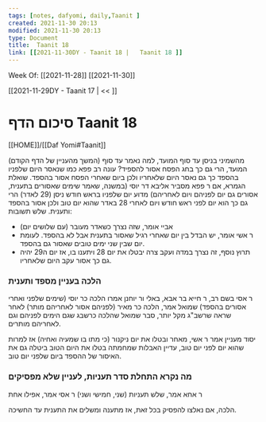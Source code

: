 ```yaml
---
tags: [notes, dafyomi, daily,Taanit ] 
created: 2021-11-30 20:13
modified: 2021-11-30 20:13
type: Document
title:  Taanit 18
link: [[2021-11-30DY - Taanit 18 |   Taanit 18 ]]
---
```

Week Of: [[2021-11-28]]
[[2021-11-30]]

[[2021-11-29DY - Taanit 17 | << ]] 

# סיכום הדף  Taanit 18

[[HOME]]/[[Daf Yomi#Taanit]]

(המשך מהעניין של הדף הקודם)
מהשמיני בניסן עד סוף המועד, למה נאמר עד סוף המועד, הרי גם כך בחג הפסח אסור להספיד? עונה רב פפא כמו שנאסר היום שלפניו בהספד כך גם נאסר היום שלאחריו ולכן ביום שאחרי הפסח אסור בהספד. 
שואלת הגמרא, אם ר פפא מסביר אליבא דר יוסי (במשנה, שאמר שימים שאסורים בתענית, אסורים גם יום לפניהם ויום לאחריהם) מדוע יום שלפניו בראש חודש ניסן (29 לאדר) הרי גם כך הוא יום לפני ראש חודש ויום לאחרי 28 באדר שהוא יום טוב ולכן אסור בהספד ותענית. 
שלש תשובות:
- אביי אומר, שזה נצרך כשאדר מעובר (עם שלושים יום) 
- ר אשי אומר, יש הבדל בין יום שאחרי רגיל שאסור בתענית אבל לא בהספד. לעומת יום שבין שני ימים טובים שאסור גם בהספד.
- תרוץ נוסף, זה נצרך במדה ועקב צרה יבטלו את יום 28 ויתענו בו, אז יום ה29 יהיה גם כך אסור עקב היום שלאחריו. 

### הלכה בעניין מספד ותענית
ר אסי בשם רב, ר חייא בר אבא, באלי ור יוחנן אמרו הלכה כר יוסי (שימים שלפני ואחרי אסורים בהספד)
שמואל אמר,  הלכה כר מאיר (לפניהם אסור לאחריהם מותר)
לאחר שראה שרשב"ג מקל יותר, סבר שמואל שהלכה כרשבג שגם הימים לפניהם וגם לאחריהם מותרים. 

יסוד מעניין אמר ר אשי, מאחר ובטלו את יום ניקנור (כי מתו בו שמעיה ואחיה) אז למרות שהוא יום לפני יום טוב, עדיין האבלות שמחמתה בטלו את היום הטוב ביטלה גם את האיסור של ההספד ביום שלפני יום טוב.

### מה נקרא התחלת סדר תעניות, לעניין שלא מפסיקים 
ר אחא אמר, שלש תעניות (שני, חמישי ושני) 
ר אסי אמר, אפילו אחת

הלכה, אם נאלצו להפסיק בכל זאת, אז מתענה ומשלים את התענית עד החשיכה.


